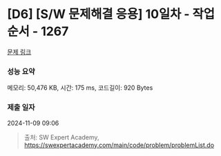 # [D6] [S/W 문제해결 응용] 10일차 - 작업순서 - 1267 

[문제 링크](https://swexpertacademy.com/main/code/problem/problemDetail.do?contestProbId=AV18TrIqIwUCFAZN) 

### 성능 요약

메모리: 50,476 KB, 시간: 175 ms, 코드길이: 920 Bytes

### 제출 일자

2024-11-09 09:06



> 출처: SW Expert Academy, https://swexpertacademy.com/main/code/problem/problemList.do